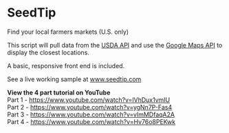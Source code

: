 SeedTip
=======

Find your local farmers markets (U.S. only)

This script will pull data from the <a href="http://search.ams.usda.gov/farmersmarkets/v1/svcdesc.html">USDA API</a> and use 
the <a href="https://developers.google.com/maps/documentation/javascript/tutorial">Google Maps API</a> to display the closest locations.

A basic, responsive front end is included.

See a live working sample at www.seedtip.com

<b>View the 4 part tutorial on YouTube</b><br>
Part 1 - https://www.youtube.com/watch?v=lVhDux1vmIU<br>
Part 2 - https://www.youtube.com/watch?v=ygNn7P-Fas4<br>
Part 3 - https://www.youtube.com/watch?v=vImMDfaqA2A<br>
Part 4 - https://www.youtube.com/watch?v=Hv76o8PEKwk<br>
